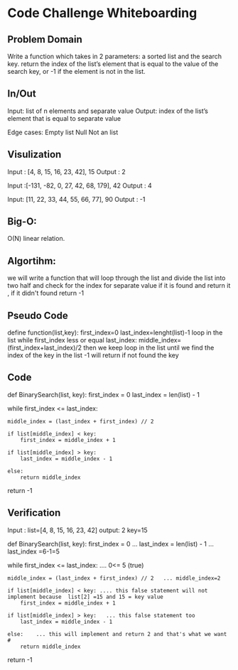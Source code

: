 # Code Challenge Whiteboarding
## Problem Domain

Write a function which takes in 2 parameters: a sorted list and the search key. return the index of the list’s element that is equal to the value of the search key, or -1 if the element is not in the list.

## In/Out

Input: list of n elements and separate value Output: index of the list’s element that is equal to separate value

Edge cases: Empty list Null Not an list

## Visulization
Input : [4, 8, 15, 16, 23, 42], 15 Output : 2

Input :[-131, -82, 0, 27, 42, 68, 179], 42 Output : 4

Input: [11, 22, 33, 44, 55, 66, 77], 90 Output : -1

## Big-O:
O(N) linear relation.

## Algortihm:

we will write a function that will loop through the list and divide the list into two half and check for the index for separate value if it is found and return it , if it didn't found return -1

## Pseudo Code

define function(list,key): first_index=0 last_index=lenght(list)-1 loop in the list while first_index less or equal last_index: middle_index=(first_index+last_index)/2 then we keep loop in the list until we find the index of the key in the list -1 will return if not found the key

## Code

def BinarySearch(list, key): first_index = 0 last_index = len(list) - 1

while first_index <= last_index:

    middle_index = (last_index + first_index) // 2

    if list[middle_index] < key:
        first_index = middle_index + 1

    if list[middle_index] > key:
        last_index = middle_index - 1

    else:
        return middle_index

return -1


 ## Verification

Input : list=[4, 8, 15, 16, 23, 42] output: 2 key=15

def BinarySearch(list, key): first_index = 0 ... last_index = len(list) - 1 ... last_index =6-1=5

while first_index <= last_index:  .... 0<= 5 (true)

    middle_index = (last_index + first_index) // 2   ... middle_index=2

    if list[middle_index] < key: .... this false statement will not implement because  list[2] =15 and 15 = key value
        first_index = middle_index + 1

    if list[middle_index] > key:   ... this false statement too
        last_index = middle_index - 1

    else:    ... this will implement and return 2 and that's what we want    #
        return middle_index

return -1